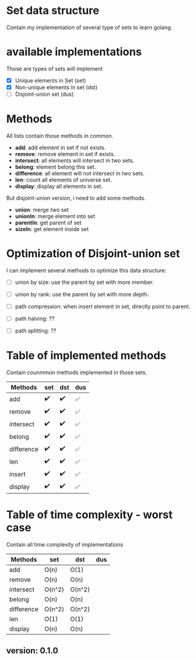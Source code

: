 # Set data structure
Contain my implementation of several type of sets to learn golang.

# available implementations 
Those are types of sets will implement
- [X] Unique elements in Set (set)
- [X] Non-unique elements in set (dst)
- [ ] Disjoint-union set (dus)

# Methods
All lists contain those methods in common.

- **add**: add element in set if not exists.
- **remove**: remove element in set if exists.
- **intersect**: all elements will intersect in two sets.
- **belong**: element belong this set.
- **difference**: all element will not intersect in two sets.
- **len**: count all elements of universe set.
- **display**: display all elements in set.

But disjoint-union version, i need to add some methods.

- **union**: merge two set
- **unionIn**: merge element into set
- **parentIn**: get parent of set
- **sizeIn**: get element inside set

# Optimization of Disjoint-union set
I can implement several methods to optimize this data structure:

- [ ] union by size: use the parent by set with more member.
- [ ] union by rank: use the parent by set with more depth.
- [ ] path compression: when insert element in set, directly point to parent.
- [ ] path halving: ??
- [ ] path splitting: ?? 


# Table of implemented methods
Contain counmmon methods implemented in those sets.

| Methods | set | dst | dus |
| ---- | ---- | ---- | ---- |
| add | :heavy_check_mark: | :heavy_check_mark: | :white_check_mark: |
| remove | :heavy_check_mark: | :heavy_check_mark: | :white_check_mark: |
| intersect | :heavy_check_mark: | :heavy_check_mark: | :white_check_mark: |
| belong | :heavy_check_mark: | :heavy_check_mark: | :white_check_mark: |
| difference | :heavy_check_mark: | :heavy_check_mark: | :white_check_mark: |
| len| :heavy_check_mark: | :heavy_check_mark: | :white_check_mark: |
| insert | :heavy_check_mark: | :heavy_check_mark: | :white_check_mark: |
| display | :heavy_check_mark: | :heavy_check_mark: | :white_check_mark: |

# Table of time complexity - worst case
Contain all time complexity of implementations

| Methods | set | dst | dus |
| ---- | ---- | ---- | ---- |
| add        | O(n)  | O(1) |  |
| remove     | O(n) | O(n) |  |
| intersect  | O(n^2) | O(n^2) |  |
| belong     | O(n) | O(n) |  |
| difference | O(n^2) | O(n^2) |  |
| len        | O(1) | O(1) |  |
| display    | O(n) | O(n) |  |

## version: 0.1.0
